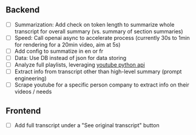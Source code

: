 ## Backend
- [ ] Summarization: Add check on token length to summarize whole transcript for overall summary (vs. summary of section summaries)
- [ ] Speed: Call openai async to accelerate process (currently 30s to 1min for rendering for a 20min video, aim at 5s)
- [ ] Add config to summatize in en or fr
- [ ] Data: Use DB instead of json for data storing
- [ ] Analyze full playlists, leveraging [youtube python api](https://pypi.org/project/python-youtube/)
- [ ] Extract info from transcript other than high-level summary (prompt engineering)
- [ ] Scrape youtube for a specific person company to extract info on their videos / needs

## Frontend
- [ ] Add full transcript under a "See original transcript" button
